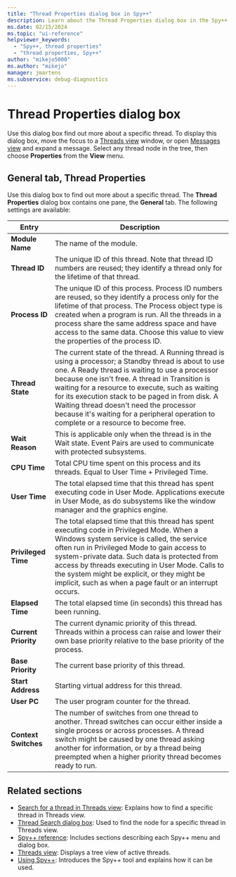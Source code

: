 ```yaml
---
title: "Thread Properties dialog box in Spy++"
description: Learn about the Thread Properties dialog box in the Spy++ debugging tool. Use this dialog box to find out more about a specific thread.
ms.date: 02/15/2024
ms.topic: "ui-reference"
helpviewer_keywords:
  - "Spy++, thread properties"
  - "thread properties, Spy++"
author: "mikejo5000"
ms.author: "mikejo"
manager: jmartens
ms.subservice: debug-diagnostics
---
```


# Thread Properties dialog box

Use this dialog box find out more about a specific thread. To display this dialog box, move the focus to a [Threads view](threads-view.md) window, or open [Messages view](messages-view.md) and expand a message. Select any thread node in the tree, then choose **Properties** from the **View** menu.

## General tab, Thread Properties

Use this dialog box to find out more about a specific thread. The **Thread Properties** dialog box contains one pane, the **General** tab. The following settings are available:

|Entry|Description|
|-----------|-----------------|
|**Module Name**|The name of the module.|
|**Thread ID**|The unique ID of this thread. Note that thread ID numbers are reused; they identify a thread only for the lifetime of that thread.|
|**Process ID**|The unique ID of this process. Process ID numbers are reused, so they identify a process only for the lifetime of that process. The Process object type is created when a program is run. All the threads in a process share the same address space and have access to the same data. Choose this value to view the properties of the process ID.|
|**Thread State**|The current state of the thread. A Running thread is using a processor; a Standby thread is about to use one. A Ready thread is waiting to use a processor because one isn't free. A thread in Transition is waiting for a resource to execute, such as waiting for its execution stack to be paged in from disk. A Waiting thread doesn't need the processor because it's waiting for a peripheral operation to complete or a resource to become free.|
|**Wait Reason**|This is applicable only when the thread is in the Wait state. Event Pairs are used to communicate with protected subsystems.|
|**CPU Time**|Total CPU time spent on this process and its threads. Equal to User Time + Privileged Time.|
|**User Time**|The total elapsed time that this thread has spent executing code in User Mode. Applications execute in User Mode, as do subsystems like the window manager and the graphics engine.|
|**Privileged Time**|The total elapsed time that this thread has spent executing code in Privileged Mode. When a Windows system service is called, the service often run in Privileged Mode to gain access to system-private data. Such data is protected from access by threads executing in User Mode. Calls to the system might be explicit, or they might be implicit, such as when a page fault or an interrupt occurs.|
|**Elapsed Time**|The total elapsed time (in seconds) this thread has been running.|
|**Current Priority**|The current dynamic priority of this thread. Threads within a process can raise and lower their own base priority relative to the base priority of the process.|
|**Base Priority**|The current base priority of this thread.|
|**Start Address**|Starting virtual address for this thread.|
|**User PC**|The user program counter for the thread.|
|**Context Switches**|The number of switches from one thread to another. Thread switches can occur either inside a single process or across processes. A thread switch might be caused by one thread asking another for information, or by a thread being preempted when a higher priority thread becomes ready to run.|

## Related sections

- [Search for a thread in Threads view](how-to-search-for-a-thread-in-threads-view.md): Explains how to find a specific thread in Threads view.
- [Thread Search dialog box](search-tools-for-spy-increment-views.md#thread-search): Used to find the node for a specific thread in Threads view.
- [Spy++ reference](spy-increment-reference.md): Includes sections describing each Spy++ menu and dialog box.
- [Threads view](threads-view.md): Displays a tree view of active threads.
- [Using Spy++](using-spy-increment.md): Introduces the Spy++ tool and explains how it can be used.